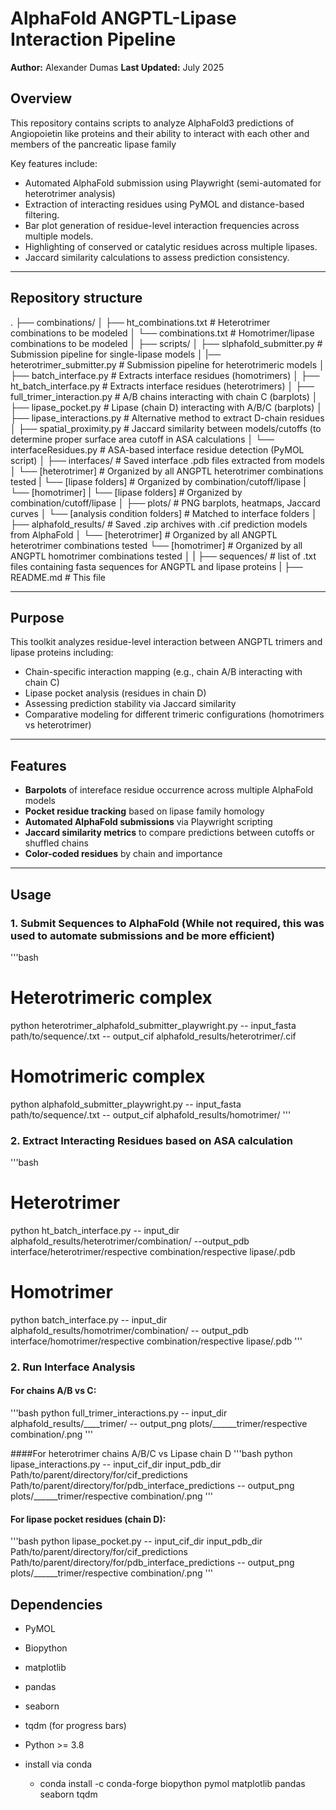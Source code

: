 # AlphaFold ANGPTL-Lipase Interaction Pipeline

**Author:** Alexander Dumas
**Last Updated:** July 2025

## Overview
This repository contains scripts to analyze AlphaFold3 predictions of Angiopoietin like proteins and their ability to interact with each other and members of the pancreatic lipase family

Key features include:
- Automated AlphaFold submission using Playwright (semi-automated for heterotrimer analysis)
- Extraction of interacting residues using PyMOL and distance-based filtering.
- Bar plot generation of residue-level interaction frequencies across multiple models.
- Highlighting of conserved or catalytic residues across multiple lipases.
- Jaccard similarity calculations to assess prediction consistency.

---

## Repository structure
.
├── combinations/
│   ├── ht_combinations.txt            # Heterotrimer combinations to be modeled
│   └── combinations.txt               # Homotrimer/lipase combinations to be modeled
│
├── scripts/
│   ├── slphafold_submitter.py         # Submission pipeline for single-lipase models
│   |── heterotrimer_submitter.py      # Submission pipeline for heterotrimeric models
│   ├── batch_interface.py             # Extracts interface residues (homotrimers)
│   ├── ht_batch_interface.py          # Extracts interface residues (heterotrimers)
│   ├── full_trimer_interaction.py     # A/B chains interacting with chain C (barplots)
│   ├── lipase_pocket.py               # Lipase (chain D) interacting with A/B/C (barplots)
│   ├── lipase_interactions.py         # Alternative method to extract D-chain residues
│   ├── spatial_proximity.py           # Jaccard similarity between models/cutoffs (to determine proper surface area cutoff in ASA calculations
│   └── interfaceResidues.py           # ASA-based interface residue detection (PyMOL script)
│
├── interfaces/                        # Saved interface .pdb files extracted from models
│   └── [heterotrimer]                 # Organized by all ANGPTL heterotrimer combinations tested
|        └── [lipase folders]          # Organized by combination/cutoff/lipase
|    └── [homotrimer]
|        └── [lipase folders]          # Organized by combination/cutoff/lipase
│
├── plots/                             # PNG barplots, heatmaps, Jaccard curves
│   └── [analysis condition folders]   # Matched to interface folders
│
├── alphafold_results/                 # Saved .zip archives with .cif prediction models from AlphaFold
│   └── [heterotrimer]                 # Organized by all ANGPTL heterotrimer combinations tested
    └── [homotrimer]                   # Organized by all ANGPTL homotrimer combinations tested
│
|
├── sequences/                         # list of .txt files containing fasta sequences for ANGPTL and lipase proteins
|
├── README.md                          # This file

---

## Purpose
This toolkit analyzes residue-level interaction between ANGPTL trimers and lipase proteins including:
- Chain-specific interaction mapping (e.g., chain A/B interacting with chain C)
- Lipase pocket analysis (residues in chain D)
- Assessing prediction stability via Jaccard similarity
- Comparative modeling for different trimeric configurations (homotrimers vs heterotrimer)

---

## Features

- **Barpolots** of intereface residue occurrence across multiple AlphaFold models
- **Pocket residue tracking** based on lipase family homology
- **Automated AlphaFold submissions** via Playwright scripting
- **Jaccard similarity metrics** to compare predictions between cutoffs or shuffled chains
- **Color-coded residues** by chain and importance

---

## Usage

### 1. Submit Sequences to AlphaFold (While not required, this was used to automate submissions and be more efficient)

'''bash
# Heterotrimeric complex
python heterotrimer_alphafold_submitter_playwright.py -- input_fasta path/to/sequence/.txt -- output_cif alphafold_results/heterotrimer/.cif

# Homotrimeric complex
python alphafold_submitter_playwright.py -- input_fasta path/to/sequence/.txt -- output_cif alphafold_results/homotrimer/
'''

### 2. Extract Interacting Residues based on ASA calculation

'''bash
# Heterotrimer
python ht_batch_interface.py -- input_dir alphafold_results/heterotrimer/combination/  --output_pdb interface/heterotrimer/respective combination/respective lipase/.pdb

# Homotrimer
python batch_interface.py -- input_dir alphafold_results/homotrimer/combination/ -- output_pdb interface/homotrimer/respective combination/respective lipase/.pdb
'''

### 2. Run Interface Analysis

#### For chains A/B vs C:
'''bash
python full_trimer_interactions.py -- input_dir alphafold_results/____trimer/ -- output_png plots/______trimer/respective combination/.png
'''

####For heterotrimer chains A/B/C vs Lipase chain D
'''bash
python lipase_interactions.py -- input_cif_dir input_pdb_dir Path/to/parent/directory/for/cif_predictions Path/to/parent/directory/for/pdb_interface_predictions -- output_png plots/______trimer/respective combination/.png
'''

#### For lipase pocket residues (chain D):
'''bash
python lipase_pocket.py -- input_cif_dir input_pdb_dir Path/to/parent/directory/for/cif_predictions Path/to/parent/directory/for/pdb_interface_predictions -- output_png plots/______trimer/respective combination/.png
'''

## Dependencies
- PyMOL
- Biopython
- matplotlib
- pandas
- seaborn
- tqdm (for progress bars)
- Python >= 3.8

- install via conda
    - conda install -c conda-forge biopython pymol matplotlib pandas seaborn tqdm

